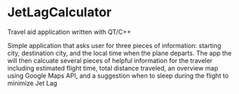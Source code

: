 # JetLagCalculator
Travel aid application written with QT/C++

 Simple application that asks user for three pieces of information: starting city, destination city, and the local time when the plane departs. The app the will then calcuate several pieces of helpful information for the traveler including estimated flight time, total distance traveled, an overview map using Google Maps API, and a suggestion when to sleep during the flight to minimize Jet Lag
